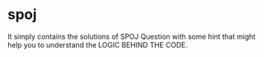 # spoj
It simply contains the solutions of SPOJ Question with some hint that might help you to understand the LOGIC BEHIND THE CODE.

